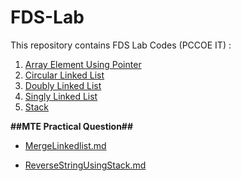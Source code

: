 # FDS-Lab

This repository contains FDS Lab  Codes (PCCOE IT) : 
1. [Array Element Using Pointer](ArrayElementUsingPointer.md)
2. [Circular Linked List](CircularLinkedlist.md)
3. [Doubly Linked List](DoublyLinkedlist.md)
4. [Singly Linked List](SinglyLinkedList.md)
5. [Stack](Stack.md)

**##MTE Practical Question##** 


 
- [MergeLinkedlist.md](MergeLinkedlist.md)
 
- [ReverseStringUsingStack.md](ReverseStringUsingStack.md)

